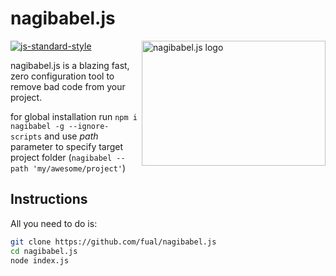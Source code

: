# nagibabel.js

<img align="right" width="294" height="200" title="nagibabel.js logo" src="./logo.png">

[![js-standard-style](https://img.shields.io/badge/code%20style-standard-brightgreen.svg)](http://standardjs.com)

nagibabel.js is a blazing fast, zero configuration tool to remove bad code from your project.

for global installation run `npm i nagibabel -g --ignore-scripts` and use _path_ parameter to specify target project folder (`nagibabel --path 'my/awesome/project'`)


## Instructions
All you need to do is:
```sh
git clone https://github.com/fual/nagibabel.js
cd nagibabel.js
node index.js
```
